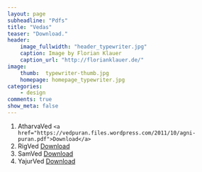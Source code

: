 ```yaml
---
layout: page
subheadline: "Pdfs"
title: "Vedas"
teaser: "Download."
header:
    image_fullwidth: "header_typewriter.jpg"
    caption: Image by Florian Klauer
    caption_url: "http://florianklauer.de/"
image:
    thumb:  typewriter-thumb.jpg
    homepage: homepage_typewriter.jpg
categories:
    - design
comments: true
show_meta: false
---
```

1. AtharvaVed  `<a href="https://vedpuran.files.wordpress.com/2011/10/agni-puran.pdf">Download</a>`
1. RigVed  <a class="radius button small" href="https://vedpuran.files.wordpress.com/2011/10/agni-puran.pdf">Download</a>
1. SamVed  <a class="radius button small" href="https://vedpuran.files.wordpress.com/2011/10/agni-puran.pdf">Download</a>
1. YajurVed  <a class="radius button small" href="https://vedpuran.files.wordpress.com/2011/10/agni-puran.pdf">Download</a>
